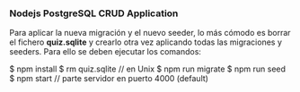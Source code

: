 ### Nodejs PostgreSQL CRUD Application

Para aplicar la nueva migración y el nuevo seeder, lo más cómodo es borrar el fichero **quiz.sqlite** y crearlo otra vez aplicando todas las migraciones y seeders. Para ello se deben ejecutar los comandos:


$ npm install
$ rm quiz.sqlite      // en Unix
$ npm run migrate
$ npm run seed
$ npm start           // parte servidor en puerto 4000 (default)
